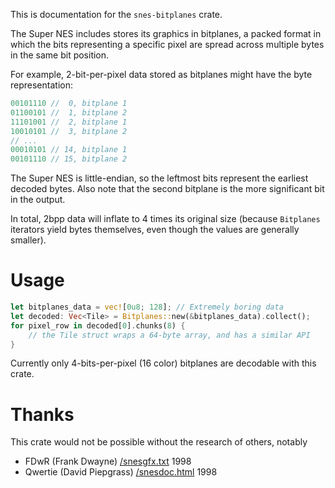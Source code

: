 This is documentation for the `snes-bitplanes` crate.

The Super NES includes stores its graphics in bitplanes,
a packed format in which the bits representing a specific
pixel are spread across multiple bytes in the same bit
position.

For example, 2-bit-per-pixel data stored as bitplanes
might have the byte representation:
```rust
00101110 //  0, bitplane 1
01100101 //  1, bitplane 2
11101001 //  2, bitplane 1
10010101 //  3, bitplane 2
// ...
00010101 // 14, bitplane 1
00101110 // 15, bitplane 2
```
The Super NES is little-endian, so the leftmost bits represent
the earliest decoded bytes. Also note that the second bitplane
is the more significant bit in the output.

In total, 2bpp data will inflate to 4 times its original size
(because `Bitplanes` iterators yield bytes themselves, even though the values
are generally smaller).

# Usage

```rust
let bitplanes_data = vec![0u8; 128]; // Extremely boring data
let decoded: Vec<Tile> = Bitplanes::new(&bitplanes_data).collect();
for pixel_row in decoded[0].chunks(8) {
    // the Tile struct wraps a 64-byte array, and has a similar API
}
```

Currently only 4-bits-per-pixel (16 color) bitplanes are decodable with
this crate.

# Thanks
This crate would not be possible without the research of others,
notably
* FDwR (Frank Dwayne) [/snesgfx.txt](http://fdwr.tripod.com/docs/snesgfx.txt) 1998
* Qwertie (David Piepgrass) [/snesdoc.html](https://emu-docs.org/Super%20NES/General/snesdoc.html#GraphicsFormat) 1998
